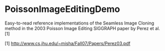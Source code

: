 PoissonImageEditingDemo
=======================

Easy-to-read reference implementations of the Seamless Image Cloning method in the 2003 Poisson Image Editing SIGGRAPH paper by Perez et al. [1]

[1] http://www.cs.jhu.edu/~misha/Fall07/Papers/Perez03.pdf

